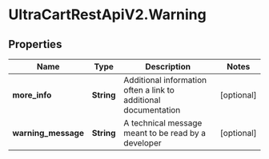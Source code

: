 # UltraCartRestApiV2.Warning

## Properties

Name | Type | Description | Notes
------------ | ------------- | ------------- | -------------
**more_info** | **String** | Additional information often a link to additional documentation | [optional] 
**warning_message** | **String** | A technical message meant to be read by a developer | [optional] 


